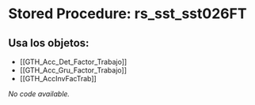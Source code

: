 # Stored Procedure: rs_sst_sst026FT

## Usa los objetos:
- [[GTH_Acc_Det_Factor_Trabajo]]
- [[GTH_Acc_Gru_Factor_Trabajo]]
- [[GTH_AccInvFacTrab]]

*No code available.*
